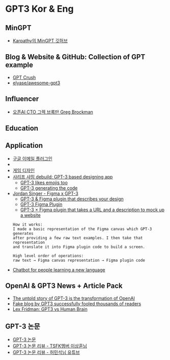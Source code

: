 # GPT3 Kor & Eng

## MinGPT
- [Karpathy의 MinGPT 깃허브](https://github.com/karpathy/minGPT.git)

## Blog & Website & GitHub:  Collection of GPT example
- [GPT Crush](https://gptcrush.com/)
- [elyase/awesome-gpt3](https://github.com/elyase/awesome-gpt3.git)


## Influencer
- [오픈AI CTO 그렉 브록만 Greg Brockman](https://twitter.com/gdb)


## Education

## Application
- [구글 이메일 플러그인](https://twitter.com/mattshumer_/status/1296979845143044107)
- [](https://twitter.com/nikita_jerschow/status/1296652684531863552)
- [게임 디자인 ](https://twitter.com/heymaslo/status/1293293066732929025)
- [샤리프 샤밈 debuild: GPT-3 based designing app](https://twitter.com/sharifshameem)
  + [GPT-3 likes emojis too](https://twitter.com/sharifshameem/status/1284815412949991425)
  + [GPT-3 generating the code](https://twitter.com/sharifshameem/status/1283322990625607681)
- [Jordan Singer - Figma x GPT-3](https://twitter.com/jsngr)
  + [GPT-3 & Figma plugin that describes your design](https://twitter.com/jsngr/status/1294635175222157313)
  + [GPT-3 Figma Plugin](https://twitter.com/jsngr/status/1284511080715362304)
  + [GPT-3 × Figma plugin that takes a URL and a description to mock up a website](https://twitter.com/jsngr/status/1287026808429383680)
  ```
  How it works: 
  I made a basic representation of the Figma canvas which GPT-3 generates 
  after providing a few raw text examples. I then take that representation 
  and translate it into Figma plugin code to build a screen.
  
  High level order of operations: 
  raw text → Figma canvas representation → Figma plugin code
  ```
- [Chatbot for people learning a new language](https://twitter.com/albertgozzi/status/1290731007965044737)
 
## OpenAI & GPT3 News + Article Pack
 - [The untold story of GPT-3 is the transformation of OpenAI](https://bdtechtalks.com/2020/08/17/openai-gpt-3-commercial-ai/)
 - [Fake blog by GPT3 successfully fooled thousands of readers](https://www.explica.co/a-blog-completely-generated-by-artificial-intelligence-achieves-a-good-number-of-readers/)
 - [Lex Fridman: GPT3 vs Human Brain](https://www.youtube.com/watch?v=kpiY_LemaTc)
 
## GPT-3 논문
 - [GPT-3 논문](https://arxiv.org/pdf/2005.14165.pdf?fbclid=IwAR0aqFOPKC2wf_4cm-X66EMB0rmo3R3TVGAh8LiRf7HACelROm29-2tyxwg)
 - [GPT-3 논문 리뷰 - TSFK멤버 이상훈님](https://www.facebook.com/groups/TensorFlowKR/?post_id=1210069189334137)
 - [GPT-3 논문 리뷰 - 허민석님 유튜브](https://www.youtube.com/watch?v=p24JUVgDkQk&feature=youtu.be&fbclid=IwAR0YsxKX8hpFejvwL5_rfS4rMvNwHXbZhc7aFiU59HERrwBtCsFrDBiSZt4)




